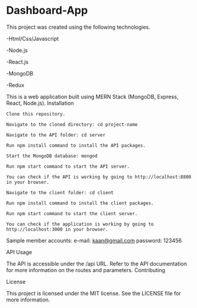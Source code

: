 ﻿# Dashboard-App

 This project was created using the following technologies.
 
 -Html/Css/Javascript
 
 -Node.js
 
 -React.js
 
 -MongoDB
 
 -Redux


This is a web application built using MERN Stack (MongoDB, Express, React, Node.js).
Installation

    Clone this repository.

    Navigate to the cloned directory: cd project-name

    Navigate to the API folder: cd server

    Run npm install command to install the API packages.

    Start the MongoDB database: mongod

    Run npm start command to start the API server.

    You can check if the API is working by going to http://localhost:8800 in your browser.

    Navigate to the client folder: cd client

    Run npm install command to install the client packages.

    Run npm start command to start the client server.

    You can check if the application is working by going to http://localhost:3000 in your browser.

Sample member accounts: e-mail: kaan@gmail.com password: 123456

API Usage

The API is accessible under the /api URL. Refer to the API documentation for more information on the routes and parameters.
Contributing

License

This project is licensed under the MIT license. See the LICENSE file for more information.
